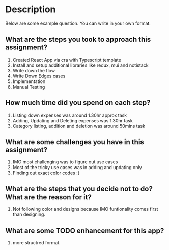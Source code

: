 # Description

Below are some example question. You can write in your own format.

## What are the steps you took to approach this assignment?

1. Created React App via cra with Typescript template
2. Install and setup additional libraries like redux, mui and notistack
3. Write down the flow
4. Write Down Edges cases
5. Implementation
6. Manual Testing

## How much time did you spend on each step?

1. Listing down expenses was around 1.30hr approx task
2. Adding, Updating and Deleting expenses was 1.30hr task
3. Category listing, addition and deletion was around 50mins task

## What are some challenges you have in this assignment?

1. IMO most challenging was to figure out use cases
2. Most of the tricky use cases was in adding and updating only
3. Finding out exact color codes :(

## What are the steps that you decide not to do? What are the reason for it?

1. Not following color and designs because IMO funtionality comes first than designing.

## What are some TODO enhancement for this app?

1. more structred format.
